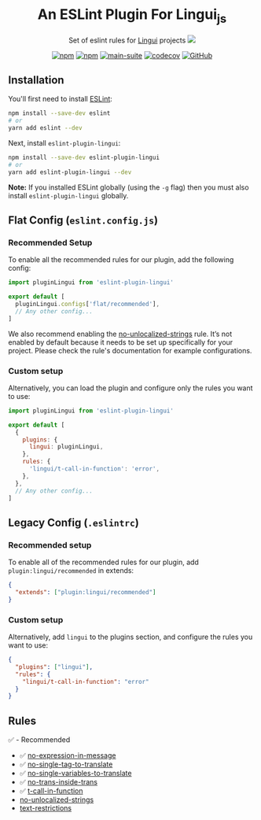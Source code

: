 # <div align="center">An ESLint Plugin For Lingui<sub>js</sub></div>

<div align="center">

Set of eslint rules for [Lingui](https://lingui.dev) projects <img src="https://img.shields.io/badge/beta-yellow"/>

[![npm](https://img.shields.io/npm/v/eslint-plugin-lingui?logo=npm&cacheSeconds=1800)](https://www.npmjs.com/package/eslint-plugin-lingui)
[![npm](https://img.shields.io/npm/dt/eslint-plugin-lingui?cacheSeconds=500)](https://www.npmjs.com/package/eslint-plugin-lingui)
[![main-suite](https://github.com/lingui/eslint-plugin/actions/workflows/ci.yml/badge.svg)](https://github.com/lingui/eslint-plugin/actions/workflows/ci.yml)
[![codecov](https://codecov.io/gh/lingui/eslint-plugin/graph/badge.svg?token=ULkNOaWVaw)](https://codecov.io/gh/lingui/eslint-plugin)
[![GitHub](https://img.shields.io/github/license/lingui/eslint-plugin)](https://github.com/lingui/eslint-plugin/blob/main/LICENSE)

</div>

## Installation

You'll first need to install [ESLint](http://eslint.org):

```bash
npm install --save-dev eslint
# or
yarn add eslint --dev
```

Next, install `eslint-plugin-lingui`:

```bash
npm install --save-dev eslint-plugin-lingui
# or
yarn add eslint-plugin-lingui --dev
```

**Note:** If you installed ESLint globally (using the `-g` flag) then you must also install `eslint-plugin-lingui` globally.

## Flat Config (`eslint.config.js`)

### Recommended Setup

To enable all the recommended rules for our plugin, add the following config:

```js
import pluginLingui from 'eslint-plugin-lingui'

export default [
  pluginLingui.configs['flat/recommended'],
  // Any other config...
]
```

We also recommend enabling the [no-unlocalized-strings](docs/rules/no-unlocalized-strings.md) rule. It’s not enabled by default because it needs to be set up specifically for your project. Please check the rule's documentation for example configurations.

### Custom setup

Alternatively, you can load the plugin and configure only the rules you want to use:

```js
import pluginLingui from 'eslint-plugin-lingui'

export default [
  {
    plugins: {
      lingui: pluginLingui,
    },
    rules: {
      'lingui/t-call-in-function': 'error',
    },
  },
  // Any other config...
]
```

## Legacy Config (`.eslintrc`)

### Recommended setup

To enable all of the recommended rules for our plugin, add `plugin:lingui/recommended` in extends:

```json
{
  "extends": ["plugin:lingui/recommended"]
}
```

### Custom setup

Alternatively, add `lingui` to the plugins section, and configure the rules you want to use:

```json
{
  "plugins": ["lingui"],
  "rules": {
    "lingui/t-call-in-function": "error"
  }
}
```

## Rules

✅ - Recommended

- ✅ [no-expression-in-message](docs/rules/no-expression-in-message.md)
- ✅ [no-single-tag-to-translate](docs/rules/no-single-tag-to-translate.md)
- ✅ [no-single-variables-to-translate](docs/rules/no-single-variables-to-translate.md)
- ✅ [no-trans-inside-trans](docs/rules/no-trans-inside-trans.md)
- ✅ [t-call-in-function](docs/rules/t-call-in-function.md)
- [no-unlocalized-strings](docs/rules/no-unlocalized-strings.md)
- [text-restrictions](docs/rules/text-restrictions.md)
